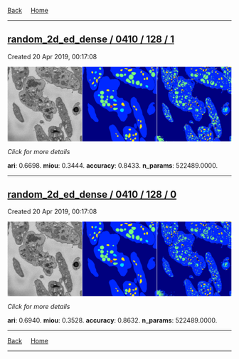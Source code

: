 
[Back](..)&nbsp;&nbsp;&nbsp;&nbsp;&nbsp;[Home](https://leapmanlab.github.io/snapshots)

---

<div class="summary"><a href="1"><h2>random_2d_ed_dense / 0410 / 128 / 1</h2></a><p>Created 20 Apr 2019, 00:17:08
</p><a href="1"><img src="1/media/summary.png" align="center"></a><p>
<i>Click for more details</i>
</p></div>

**ari**: 0.6698. **miou**: 0.3444. **accuracy**: 0.8433. **n_params**: 522489.0000. 

---

<div class="summary"><a href="0"><h2>random_2d_ed_dense / 0410 / 128 / 0</h2></a><p>Created 20 Apr 2019, 00:17:08
</p><a href="0"><img src="0/media/summary.png" align="center"></a><p>
<i>Click for more details</i>
</p></div>

**ari**: 0.6940. **miou**: 0.3528. **accuracy**: 0.8632. **n_params**: 522489.0000. 

---

[Back](..)&nbsp;&nbsp;&nbsp;&nbsp;&nbsp;[Home](https://leapmanlab.github.io/snapshots)

---